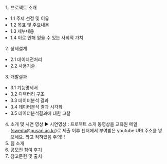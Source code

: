 1. 프로젝트 소개
- 1.1 주제 선정 및 이유
- 1.2 목표 및 주요내용
- 1.3 세부내용
- 1.4 이로 인해 얻을 수 있는 사회적 가치
2. 상세설계
- 2.1 데이터전처리
- 2.2 사용기술
3. 개발결과
- 3.1 기능명세서
- 3.2 디렉터리 구조
- 3.3 데이터분석 결과
- 3.4 데이터분석 결과 시각화
- 3.5 데이터분석결과에 대한 고찰
4. 소개 및 시연 영상
▶ 시연영상 : 프로젝트 소개 동영상을 교육원 메일(swedu@pusan.ac.kr)로 제출 이후 센터에서 부여받은 youtube URL주소를 넣으세요. 라고 적혀있음 주의!!!
5. 팀 소개
6. 공모전 참여 후기
7. 참고문헌 및 출처
